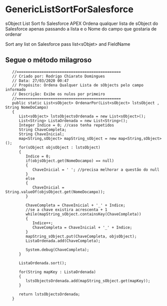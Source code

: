 # GenericListSortForSalesforce
sObject List Sort fo Salesforce APEX  Ordena qualquer lista de sObject do Salesforce apenas passando a lista e o Nome do campo que gostaria de ordenar  

Sort any list on Salesforce pass list&lt;sObjet> and FieldName

## Segue o método milagroso
```
   //==============================================
   // Criado por: Rodrigo Chiarato Domingues
   // Data: 27/03/2020 00:47
   // Propósito: Ordena Qualquer Lista de sObjects pelo campo informado
   // Descrição: Exibe os nulos por primeiro
   //==============================================
   public static List<sObject> OrdenarPor(List<sObject> lstsObject , String NomeDoCampo)
   {
      List<sObject> lstsObjectsOrdenada = new List<sObject>();
      List<String> ListaOrdenada = new List<String>();
      Integer Indice = 0; //caso tenha repetidos
      String ChaveCompleta;
      String ChaveInicial;
      map<String,sObject> mapString_sObject = new map<String,sObject>();
      for(sObject objsObject : lstsObject)
      {
         Indice = 0;
         if(objsObject.get(NomeDocampo) == null)
         {
            ChaveInicial = ' '; //precisa melhorar a questão do null
         }
         else
         {
            ChaveInicial = String.valueOf(objsObject.get(NomeDocampo));
         }

         ChaveCompleta = ChaveInicial + '_' + Indice;
         //se a chave existira acrescenta + 1
         while(mapString_sObject.containsKey(ChaveCompleta))
         {
            Indice++;
            ChaveCompleta = ChaveInicial + '_' + Indice;
         }
         mapString_sObject.put(ChaveCompleta, objsObject);
         ListaOrdenada.add(ChaveCompleta);

         System.debug(ChaveCompleta);
      }

      ListaOrdenada.sort();

      for(String mapKey : ListaOrdenada)
      {
         lstsObjectsOrdenada.add(mapString_sObject.get(mapKey));
      }

      return lstsObjectsOrdenada;
   }
```
